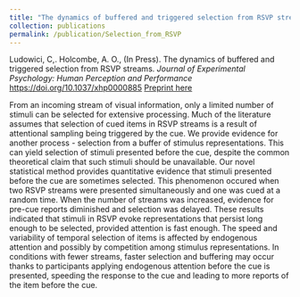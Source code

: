 ```yaml
---
title: "The dynamics of buffered and triggered selection from RSVP streams"
collection: publications
permalink: /publication/Selection_from_RSVP
---
```


Ludowici, C,. Holcombe, A. O., (In Press). The dynamics of buffered and triggered selection from RSVP streams. *Journal of Experimental Psychology: Human Perception and Performance​* <https://doi.org/10.1037/xhp0000885> [Preprint here](https://psyarxiv.com/ar72n)

From an incoming stream of visual information, only a limited number of stimuli can be selected for extensive processing. Much of the literature assumes that selection of cued items in RSVP streams is a result of attentional sampling being triggered by the cue. We provide evidence for another process - selection from a buffer of stimulus representations. This can yield selection of stimuli presented before the cue, despite the common theoretical claim that such stimuli should be unavailable. Our novel statistical method provides quantitative evidence that stimuli presented before the cue are sometimes selected. This phenomenon occured when two RSVP streams were presented simultaneously and one was cued at a random time. When the number of streams was increased, evidence for pre-cue reports diminished and selection was delayed. These results indicated that stimuli in RSVP evoke representations that persist long enough to be selected, provided attention is fast enough. The speed and variability of temporal selection of items is affected by endogenous attention and possibly by competition among stimulus representations. In conditions with fewer streams, faster selection and buffering may occur thanks to participants applying endogenous attention before the cue is presented, speeding the response to the cue and leading to more reports of the item before the cue.